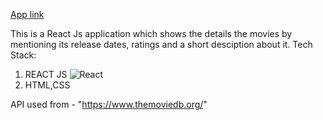 [App link](https://akashz19.github.io/Movies-app/)



This is a React Js application which shows the details the movies by mentioning its release dates, ratings and a short desciption about it.
Tech Stack:
1. REACT JS  <img alt="React" src="https://img.shields.io/badge/-React-45b8d8?style=flat-square&logo=react&logoColor=white" />
2. HTML,CSS

API used from - "https://www.themoviedb.org/"
